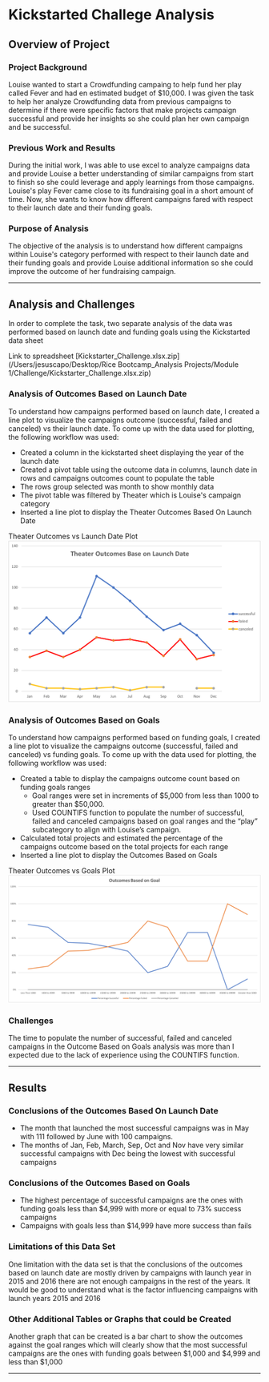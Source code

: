 # Kickstarted Challege Analysis

## Overview of Project

### Project Background
Louise wanted to start a Crowdfunding campaing to help fund her play called Fever and had en estimated budget of $10,000. I was given the task to help her analyze Crowdfunding data from previous campaigns to determine if there were specific factors that make projects campaign successful and provide her insights so she could plan her own campaign and be successful.
### Previous Work and Results
During the initial work, I was able to use excel to analyze campaigns data and provide Louise a better understanding of similar campaigns from start to finish so she could leverage and apply learnings from those campaigns. Louise's play Fever came close to its fundraising goal in a short amount of time. Now, she wants to know how different campaigns fared with respect to their launch date and their funding goals.
### Purpose of Analysis
The objective of the analysis is to understand how different campaigns within Louise's category performed with respect to their launch date and their funding goals and provide Louise additional information so she could improve the outcome of her fundraising campaign.

---
## Analysis and Challenges
In order to complete the task, two separate analysis of the data was performed based on launch date and funding goals using the Kickstarted data sheet 

Link to spreadsheet
[Kickstarter_Challenge.xlsx.zip](/Users/jesuscapo/Desktop/Rice Bootcamp_Analysis Projects/Module 1/Challenge/Kickstarter_Challenge.xlsx.zip)

### Analysis of Outcomes Based on Launch Date
To understand how campaigns performed based on launch date, I created a line plot to visualize the campaigns outcome (successful, failed and canceled) vs their launch date.
To come up with the data used for plotting, the following workflow was used:
* Created a column in the kickstarted sheet displaying the year of the launch date
* Created a pivot table using the outcome data in columns, launch date in rows and campaigns outcomes count to populate the table
* The rows group selected was month to show monthly data
* The pivot table was filtered by Theater which is Louise's campaign category
* Inserted a line plot to display the Theater Outcomes Based On Launch Date

Theater Outcomes vs Launch Date Plot
![](Theater_Outcomes_vs_Launch.png)

### Analysis of Outcomes Based on Goals
To understand how campaigns performed based on funding goals, I created a line plot to visualize the campaigns outcome (successful, failed and canceled) vs funding goals.
To come up with the data used for plotting, the following workflow was used:
* Created a table to display the campaigns outcome count based on funding goals ranges
  * Goal ranges were set in increments of $5,000 from less than 1000 to greater than $50,000.
  * Used COUNTIFS function to populate the number of successful, failed and canceled campaigns based on goal ranges and the “play” subcategory to align with Louise’s campaign.
* Calculated total projects and estimated the percentage of the campaigns outcome based on the total projects for each range
* Inserted a line plot to display the Outcomes Based on Goals

Theater Outcomes vs Goals Plot
![](Outcomes_vs_Goals.png)

### Challenges
The time to populate the number of successful, failed and canceled campaigns in the Outcome Based on Goals analysis was more than I expected due to the lack of experience using the COUNTIFS function.

---
## Results

### Conclusions of the Outcomes Based On Launch Date
* The month that launched the most successful campaigns was in May with 111 followed by June with 100 campaigns.
* The months of Jan, Feb, March, Sep, Oct and Nov have very similar successful campaigns with Dec being the lowest with successful campaigns

### Conclusions of the Outcomes Based on Goals
* The highest percentage of successful campaigns are the ones with funding goals less than $4,999 with more or equal to 73% success campaigns
* Campaigns with goals less than $14,999 have more success than fails

### Limitations of this Data Set
One limitation with the data set is that the conclusions of the outcomes based on launch date are mostly driven by campaigns with launch year in 2015 and 2016 there are not enough campaigns in the rest of the years. It would be good to understand what is the factor influencing campaigns with launch years 2015 and 2016

### Other Additional Tables or Graphs that could be Created
Another graph that can be created is a bar chart to show the outcomes against the goal ranges which will clearly show that the most successful campaigns are the ones with funding goals between $1,000 and $4,999 and less than $1,000

---
















